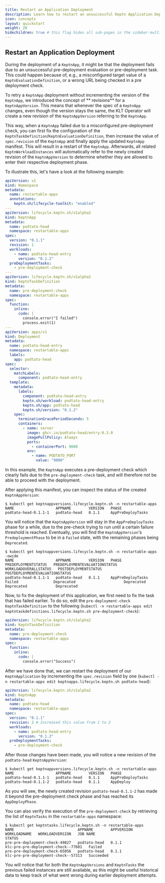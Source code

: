 ```yaml
---
title: Restart an Application Deployment
description: Learn how to restart an unsuccessful Keptn Application Deployment.
icon: concepts
layout: quickstart
weight: 20
hidechildren: true # this flag hides all sub-pages in the sidebar-multicard.html
---
```


## Restart an Application Deployment

During the deployment of a `KeptnApp`, it might be that the deployment fails due to an unsuccessful pre-deployment
evaluation or pre-deployment task.
This could happen because of, e.g., a misconfigured target value of a `KeptnEvaluationDefinition`, or a wrong URL being
checked in a pre deployment check.

To retry a `KeptnApp` deployment without incrementing the version of the `KeptnApp`, we introduced the concept of **
revisions** for a `KeptnAppVersion`. This means that
whenever the spec of a `KeptnApp` changes, even though the version stays the same, the KLT Operator will create a new
revision of the `KeptnAppVersion` referring to the `KeptnApp`.

This way, when a `KeptnApp` failed due to a misconfigured pre-deployment check, you can first fix the configuration of
the `KeptnTaskDefinition`/`KeptnEvaluationDefinition`, then
increase the value of `spec.revision` of the `KeptnApp` and finally apply the updated `KeptnApp` manifest.
This will result in a restart of the `KeptnApp`.
Afterwards, all related `KeptnWorkloadInstances` will automatically refer to the newly
created revision of the `KeptnAppVersion` to determine whether they are allowed to enter their respective deployment
phase.

To illustrate this, let's have a look at the following example:

```yaml
apiVersion: v1
kind: Namespace
metadata:
  name: restartable-apps
  annotations:
    keptn.sh/lifecycle-toolkit: "enabled"
---
apiVersion: lifecycle.keptn.sh/v1alpha2
kind: KeptnApp
metadata:
  name: podtato-head
  namespace: restartable-apps
spec:
  version: "0.1.1"
  revision: 1
  workloads:
    - name: podtato-head-entry
      version: "0.1.2"
  preDeploymentTasks:
    - pre-deployment-check
---
apiVersion: lifecycle.keptn.sh/v1alpha2
kind: KeptnTaskDefinition
metadata:
  name: pre-deployment-check
  namespace: restartable-apps
spec:
  function:
    inline:
      code: |
        console.error("I failed")
        process.exit(1)
---
apiVersion: apps/v1
kind: Deployment
metadata:
  name: podtato-head-entry
  namespace: restartable-apps
  labels:
    app: podtato-head
spec:
  selector:
    matchLabels:
      component: podtato-head-entry
  template:
    metadata:
      labels:
        component: podtato-head-entry
        keptn.sh/workload: podtato-head-entry
        keptn.sh/app: podtato-head
        keptn.sh/version: "0.1.2"
    spec:
      terminationGracePeriodSeconds: 5
      containers:
        - name: server
          image: ghcr.io/podtato-head/entry:0.3.0
          imagePullPolicy: Always
          ports:
            - containerPort: 9000
          env:
            - name: PODTATO_PORT
              value: "9000"
```

In this example, the `KeptnApp` executes a pre-deployment check which clearly fails due to the `pre-deployment-check`
task, and will therefore not be able to proceed with the deployment.

After applying this manifest, you can inspect the status of the created `KeptnAppVersion`:

```shell
$ kubectl get keptnappversions.lifecycle.keptn.sh -n restartable-apps
NAME                   APPNAME        VERSION   PHASE
podtato-head-0.1.1-1   podtato-head   0.1.1     AppPreDeployTasks
```

You will notice that the `KeptnAppVersion` will stay in the `AppPreDeployTasks` phase for a while, due to the pre-check
trying to run until a certain failure threshold is reached.
Eventually, you will find the `KeptnAppVersion`'s `PredeploymentPhase` to be in a `Failed` state, with the remaining
phases being `Deprecated`.

<!-- markdownlint-disable MD013 -->
```shell
$ kubectl get keptnappversions.lifecycle.keptn.sh -n restartable-apps -owide
NAME                   APPNAME        VERSION   PHASE               PREDEPLOYMENTSTATUS   PREDEPLOYMENTEVALUATIONSTATUS   WORKLOADOVERALLSTATUS   POSTDEPLOYMENTSTATUS   POSTDEPLOYMENTEVALUATIONSTATUS
podtato-head-0.1.1-1   podtato-head   0.1.1     AppPreDeployTasks   Failed                Deprecated                      Deprecated              Deprecated             Deprecated
```
<!-- markdownlint-enable MD013 -->

Now, to fix the deployment of this application, we first need to fix the task that has failed earlier.
To do so, edit the `pre-deployment-check` `KeptnTaskDefinition` to the
following (`kubectl -n restartable-apps edit keptntaskdefinitions.lifecycle.keptn.sh pre-deployment-check`):

```yaml
apiVersion: lifecycle.keptn.sh/v1alpha2
kind: KeptnTaskDefinition
metadata:
  name: pre-deployment-check
  namespace: restartable-apps
spec:
  function:
    inline:
      code: |
        console.error("Success")
```

After we have done that, we can restart the deployment of our `KeptnApplication` by incrementing the `spec.revision`
field by one
(`kubectl -n restartable-apps edit keptnapps.lifecycle.keptn.sh podtato-head`):

```yaml
apiVersion: lifecycle.keptn.sh/v1alpha2
kind: KeptnApp
metadata:
  name: podtato-head
  namespace: restartable-apps
spec:
  version: "0.1.1"
  revision: 2 # Increased this value from 1 to 2
  workloads:
    - name: podtato-head-entry
      version: "0.1.2"
  preDeploymentTasks:
    - pre-deployment-check
```

After those changes have been made, you will notice a new revision of the `podtato-head` `KeptnAppVersion`:

```shell
$ kubectl get keptnappversions.lifecycle.keptn.sh -n restartable-apps       
NAME                   APPNAME        VERSION   PHASE
podtato-head-0.1.1-1   podtato-head   0.1.1     AppPreDeployTasks
podtato-head-0.1.1-2   podtato-head   0.1.1     AppDeploy
```

As you will see, the newly created revision `podtato-head-0.1.1-2` has made it beyond the pre-deployment check phase and
has reached its `AppDeployPhase`.

You can also verify the execution of the `pre-deployment-check` by retrieving the list of `KeptnTasks` in
the `restartable-apps` namespace:

<!-- markdownlint-disable MD013 -->
```shell
$ kubectl get keptntasks.lifecycle.keptn.sh -n restartable-apps
NAME                             APPNAME        APPVERSION   WORKLOADNAME   WORKLOADVERSION   JOB NAME                              STATUS
pre-pre-deployment-check-49827   podtato-head   0.1.1                                         klc-pre-pre-deployment-check--77601   Failed
pre-pre-deployment-check-65056   podtato-head   0.1.1                                         klc-pre-pre-deployment-check--57313   Succeeded
```
<!-- markdownlint-enable MD013 -->

You will notice that for both the `KeptnAppVersions` and `KeptnTasks` the previous failed instances are still available,
as this might be useful historical data to keep track of
what went wrong during earlier deployment attempts.
